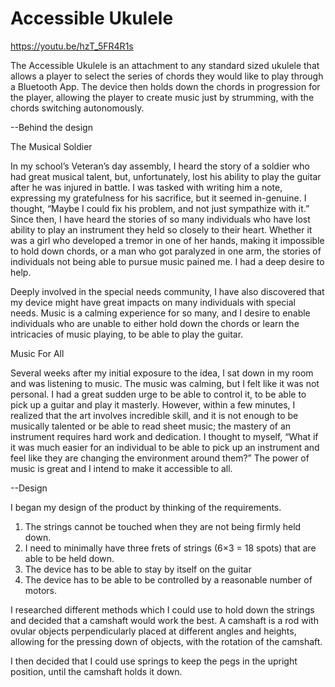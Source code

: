 # Accessible Ukulele

https://youtu.be/hzT_5FR4R1s

The Accessible Ukulele is an attachment to any standard sized ukulele that allows a player to select the series of chords they would like to play through a Bluetooth App. The device then holds down the chords in progression for the player, allowing the player to create music just by strumming, with the chords switching autonomously. 


--Behind the design

The Musical Soldier

In my school’s Veteran’s day assembly, I heard the story of a soldier who had great musical talent, but, unfortunately, lost his ability to play the guitar after he was injured in battle. I was tasked with writing him a note, expressing my gratefulness for his sacrifice, but it seemed in-genuine. I thought, “Maybe I could fix his problem, and not just sympathize with it.” Since then, I have heard the stories of so many individuals who have lost ability to play an instrument they held so closely to their heart. Whether it was a girl who developed a tremor in one of her hands, making it impossible to hold down chords, or a man who got paralyzed in one arm, the stories of individuals not being able to pursue music pained me. I had a deep desire to help.

Deeply involved in the special needs community, I have also discovered that my device might have great impacts on many individuals with special needs. Music is a calming experience for so many, and I desire to enable individuals who are unable to either hold down the chords or learn the intricacies of music playing, to be able to play the guitar.

Music For All

Several weeks after my initial exposure to the idea, I sat down in my room and was listening to music. The music was calming, but I felt like it was not personal. I had a great sudden urge to be able to control it, to be able to pick up a guitar and play it masterly. However, within a few minutes, I realized that the art involves incredible skill, and it is not enough to be musically talented or be able to read sheet music; the mastery of an instrument requires hard work and dedication. I thought to myself, “What if it was much easier for an individual to be able to pick up an instrument and feel like they are changing the environment around them?” The power of music is great and I intend to make it accessible to all.

--Design

I began my design of the product by thinking of the requirements.

1) The strings cannot be touched when they are not being firmly held down.
2) I need to minimally have three frets of strings (6×3 = 18 spots) that are able to be held down.
3) The device has to be able to stay by itself on the guitar
4) The device has to be able to be controlled by a reasonable number of motors.

I researched different methods which I could use to hold down the strings and decided that a camshaft would work the best. A camshaft is a rod with ovular objects perpendicularly placed at different angles and heights, allowing for the pressing down of objects, with the rotation of the camshaft.

I then decided that I could use springs to keep the pegs in the upright position, until the camshaft holds it down.
